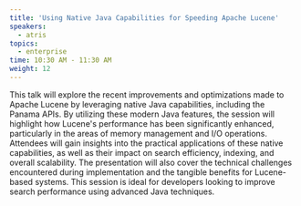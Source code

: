 ```yaml
---
title: 'Using Native Java Capabilities for Speeding Apache Lucene'
speakers:
  - atris
topics:
  - enterprise
time: 10:30 AM - 11:30 AM
weight: 12
---
```


This talk will explore the recent improvements and optimizations made to Apache Lucene by leveraging native Java capabilities, including the Panama APIs. By utilizing these modern Java features, the session will highlight how Lucene's performance has been significantly enhanced, particularly in the areas of memory management and I/O operations. Attendees will gain insights into the practical applications of these native capabilities, as well as their impact on search efficiency, indexing, and overall scalability. The presentation will also cover the technical challenges encountered during implementation and the tangible benefits for Lucene-based systems. This session is ideal for developers looking to improve search performance using advanced Java techniques.
